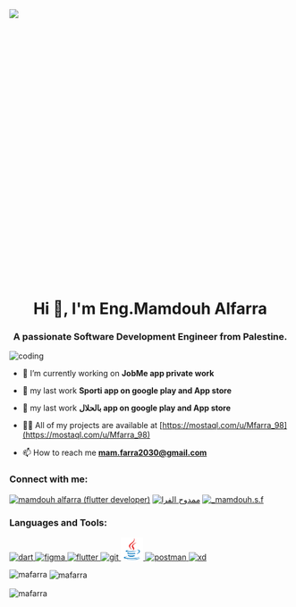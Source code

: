 <div style="background-image: url('https://user-images.githubusercontent.com/44115392/199279105-526fa337-4908-4261-bf6d-0f40cee49f8e.png)');background-size: cover; height:480px; padding-top:80px;">
  <img src="[ImageFilePath](https://user-images.githubusercontent.com/44115392/199279105-526fa337-4908-4261-bf6d-0f40cee49f8e.png)" style="height:150px">
</div>
<h1 align="center">Hi 👋, I'm Eng.Mamdouh Alfarra</h1>
<h3 align="center">A passionate Software Development Engineer from Palestine.</h3>

<p align="left"> <img src="https://media-exp1.licdn.com/dms/image/C5603AQHAiUSOLE4xMg/profile-displayphoto-shrink_800_800/0/1563090731752?e=1666828800&v=beta&t=ztHnRPL74fXegvmniNvSN6jTuwNBGL5mwoLvpH3QkME" alt="coding" width="200" /> </p>

- 🔭 I’m currently working on **JobMe app private work**

- 👯 my last work **Sporti app on google play and App store**

- 🤝 my last work **بالحلال app on google play and App store**

- 👨‍💻 All of my projects are available at [https://mostaql.com/u/Mfarra_98](https://mostaql.com/u/Mfarra_98)

- 📫 How to reach me **mam.farra2030@gmail.com**

<h3 align="left">Connect with me:</h3>
<p align="left">
<a href="https://linkedin.com/in/mamdouh alfarra (flutter developer)" target="blank"><img align="center" src="https://raw.githubusercontent.com/rahuldkjain/github-profile-readme-generator/master/src/images/icons/Social/linked-in-alt.svg" alt="mamdouh alfarra (flutter developer)" height="30" width="40" /></a>
<a href="https://fb.com/ممدوح الفرا" target="blank"><img align="center" src="https://raw.githubusercontent.com/rahuldkjain/github-profile-readme-generator/master/src/images/icons/Social/facebook.svg" alt="ممدوح الفرا" height="30" width="40" /></a>
<a href="https://instagram.com/_mamdouh.s.f" target="blank"><img align="center" src="https://raw.githubusercontent.com/rahuldkjain/github-profile-readme-generator/master/src/images/icons/Social/instagram.svg" alt="_mamdouh.s.f" height="30" width="40" /></a>
</p>

<h3 align="left">Languages and Tools:</h3>
<p align="left"> <a href="https://dart.dev" target="_blank" rel="noreferrer"> <img src="https://www.vectorlogo.zone/logos/dartlang/dartlang-icon.svg" alt="dart" width="40" height="40"/> </a> <a href="https://www.figma.com/" target="_blank" rel="noreferrer"> <img src="https://www.vectorlogo.zone/logos/figma/figma-icon.svg" alt="figma" width="40" height="40"/> </a> <a href="https://flutter.dev" target="_blank" rel="noreferrer"> <img src="https://www.vectorlogo.zone/logos/flutterio/flutterio-icon.svg" alt="flutter" width="40" height="40"/> </a> <a href="https://git-scm.com/" target="_blank" rel="noreferrer"> <img src="https://www.vectorlogo.zone/logos/git-scm/git-scm-icon.svg" alt="git" width="40" height="40"/> </a> <a href="https://www.java.com" target="_blank" rel="noreferrer"> <img src="https://raw.githubusercontent.com/devicons/devicon/master/icons/java/java-original.svg" alt="java" width="40" height="40"/> </a> <a href="https://postman.com" target="_blank" rel="noreferrer"> <img src="https://www.vectorlogo.zone/logos/getpostman/getpostman-icon.svg" alt="postman" width="40" height="40"/> </a> <a href="https://www.adobe.com/products/xd.html" target="_blank" rel="noreferrer"> <img src="https://cdn.worldvectorlogo.com/logos/adobe-xd.svg" alt="xd" width="40" height="40"/> </a> </p>

<p><img align="left" src="https://github-readme-stats.vercel.app/api/top-langs?username=mafarra&show_icons=true&locale=en&layout=compact" alt="mafarra" /></p>

<p>&nbsp;<img align="center" src="https://github-readme-stats.vercel.app/api?username=mafarra&show_icons=true&locale=en" alt="mafarra" /></p>

<p><img align="center" src="https://github-readme-streak-stats.herokuapp.com/?user=mafarra&" alt="mafarra" /></p>

<!---
Mafarra/Mafarra is a ✨ special ✨ repository because its `README.md` (this file) appears on your GitHub profile.
You can click the Preview link to take a look at your changes.
--->
